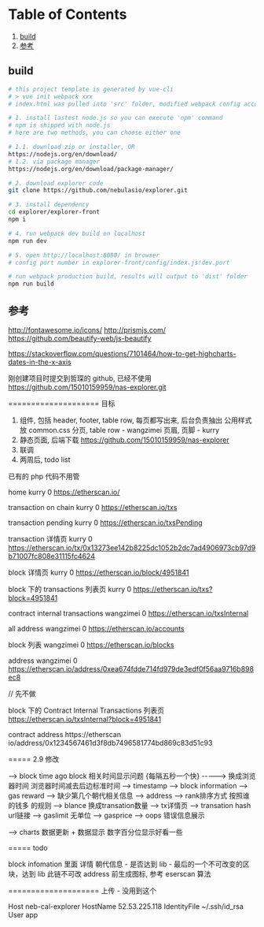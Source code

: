 
# Table of Contents
1. [build](#build)
1. [参考](#参考)

## build

```bash
# this project template is generated by vue-cli
# > vue init webpack xxx
# index.html was pulled into 'src' folder, modified webpack config accordingly

# 1. install lastest node.js so you can execute 'npm' command
# npm is shipped with node.js
# here are two methods, you can choose either one

# 1.1. download zip or installer, OR
https://nodejs.org/en/download/
# 1.2. via package manager
https://nodejs.org/en/download/package-manager/

# 2. download explorer code
git clone https://github.com/nebulasio/explorer.git

# 3. install dependency
cd explorer/explorer-front
npm i

# 4. run webpack dev build on localhost
npm run dev

# 5. open http://localhost:8080/ in browser
# config port number in explorer-front/config/index.js!dev.port

# run webpack production build, results will output to 'dist' folder
npm run build
```

## 参考

http://fontawesome.io/icons/
http://prismjs.com/
https://github.com/beautify-web/js-beautify

https://stackoverflow.com/questions/7101464/how-to-get-highcharts-dates-in-the-x-axis

刚创建项目时提交到哲琛的 github, 已经不使用
https://github.com/15010159959/nas-explorer.git

==================== 目标

1. 组件, 包括 header, footer, table row, 每页都写出来, 后台负责抽出
    公用样式放 common.css
    分页, table row - wangzimei
    页眉, 页脚 - kurry
2. 静态页面, 后端下载 https://github.com/15010159959/nas-explorer
3. 联调
4. 两周后, todo list

已有的 php 代码不用管

home
kurry       0
    https://etherscan.io/

transaction on chain
kurry       0
    https://etherscan.io/txs

transaction pending
kurry       0
    https://etherscan.io/txsPending

transaction 详情页
kurry       0
    https://etherscan.io/tx/0x13273ee142b8225dc1052b2dc7ad4906973cb97d9b71007fc808e31115fc4624

block 详情页
kurry       0
    https://etherscan.io/block/4951841

block 下的 transactions 列表页
kurry       0
    https://etherscan.io/txs?block=4951841

contract internal transactions
wangzimei   0
    https://etherscan.io/txsInternal

all address
wangzimei   0
    https://etherscan.io/accounts

block 列表
wangzimei   0
    https://etherscan.io/blocks

address
wangzimei   0
    https://etherscan.io/address/0xea674fdde714fd979de3edf0f56aa9716b898ec8

// 先不做

block 下的 Contract Internal Transactions 列表页
    https://etherscan.io/txsInternal?block=4951841

contract address
    https://etherscan  io/address/0x1234567461d3f8db7496581774bd869c83d51c93

===== 2.9 修改

--> block  time ago   block 相关时间显示问题 {每隔五秒一个快} -----> 换成浏览器时间 浏览器时间减去后边标准时间
--> timestamp
--> block information
    -->  gas reward
    --> 缺少第几个朝代相关信息
--> address
    --> rank排序方式   按照谁的钱多 的规则
    --> blance 换成transation数量
--> tx详情页
    --> transation hash url链接
    --> gaslimit  无单位
    --> gasprice
--> oops 错误信息展示

--> charts 数据更新 + 数据显示 数字百分位显示好看一些

===== todo

block infomation 里面 详情 朝代信息 - 是否达到 lib - 最后的一个不可改变的区块，达到 lib 此链不可改
address 前生成图标, 参考 eserscan 算法

==================== 上传 - 没用到这个

Host neb-cal-explorer
HostName 52.53.225.118
IdentityFile ~/.ssh/id_rsa
User app
